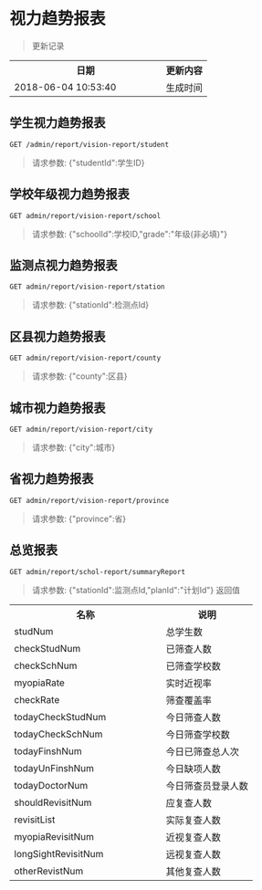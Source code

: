 # 视力趋势报表

> 更新记录

<table>
    <tr>
        <th style="width:250px;">日期</th>
        <th>更新内容</th>
    </tr>
    <tr>
        <td>2018-06-04 10:53:40</td>
        <td>生成时间</td>
    </tr>
</table>

## 学生视力趋势报表

```
GET /admin/report/vision-report/student
```

> 请求参数: {"studentId":学生ID}

## 学校年级视力趋势报表

```
GET admin/report/vision-report/school
```

> 请求参数: {"schoolId":学校ID,"grade":"年级(非必填)"}

## 监测点视力趋势报表

```
GET admin/report/vision-report/station
```

> 请求参数: {"stationId":检测点Id}

## 区县视力趋势报表

```
GET admin/report/vision-report/county
```

> 请求参数: {"county":区县}

## 城市视力趋势报表

```
GET admin/report/vision-report/city
```

> 请求参数: {"city":城市}

## 省视力趋势报表

```
GET admin/report/vision-report/province
```

> 请求参数: {"province":省}

## 总览报表
```
GET admin/report/schol-report/summaryReport
```
> 请求参数: {"stationId":监测点Id,"planId":"计划Id"}
> 返回值
<table>
    <tr>
        <th style="width:250px;">名称</th>
        <th>说明</th>
    </tr>
    <tr>
        <td>studNum</td>
        <td>总学生数</td>
    </tr>
    <tr>
        <td>checkStudNum</td>
        <td>已筛查人数</td>
    </tr>
    <tr>
        <td>checkSchNum</td>
        <td>已筛查学校数</td>
    </tr>
    <tr>
        <td>myopiaRate</td>
        <td>实时近视率</td>
    </tr>
    <tr>
        <td>checkRate</td>
        <td>筛查覆盖率</td>
    </tr>
    <tr>
        <td>todayCheckStudNum</td>
        <td>今日筛查人数</td>
    </tr>
    <tr>
        <td>todayCheckSchNum</td>
        <td>今日筛查学校数</td>
    </tr>
    <tr>
        <td>todayFinshNum</td>
        <td>今日已筛查总人次</td>
    </tr>
    <tr>
        <td>todayUnFinshNum</td>
        <td>今日缺项人数</td>
    </tr>
    <tr>
        <td>todayDoctorNum</td>
        <td>今日筛查员登录人数</td>
    </tr>
    <tr>
        <td>shouldRevisitNum</td>
        <td>应复查人数</td>
    </tr>
    <tr>
        <td>revisitList</td>
        <td>实际复查人数</td>
    </tr>
    <tr>
        <td>myopiaRevisitNum</td>
        <td>近视复查人数</td>
    </tr>
    <tr>
        <td>longSightRevisitNum</td>
        <td>远视复查人数</td>
    </tr>
    <tr>
        <td>otherRevistNum</td>
        <td>其他复查人数</td>
    </tr>

    
</table>
